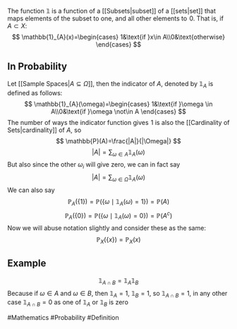 The function $\mathbb{1}$ is a function of a [[Subsets|subset]] of a [[sets|set]] that maps elements of the subset to one, and all other elements to $\hspace{0pt}0$. That is, if $A\subset X$:
$$
\mathbb{1}_{A}(x)=\begin{cases}
1&\text{if }x\in A\\0&\text{otherwise}
\end{cases}
$$
## In Probability
Let [[Sample Spaces|$A\subseteq\Omega$]], then the indicator of $A$, denoted by $\mathbb{1}_{A}$ is defined as follows:
$$
\mathbb{1}_{A}(\omega)=\begin{cases}
1&\text{if }\omega \in A\\0&\text{if }\omega \not\in A
\end{cases}
$$
The number of ways the indicator function gives $\hspace{0pt}1$ is also the [[Cardinality of Sets|cardinality]] of $A$, so
$$
\mathbb{P}(A)=\frac{|A|}{|\Omega|}
$$
$$
 |A|=\sum_{\omega \in A}\mathbb{1}_{A}(\omega)
$$
But also since the other $\omega_{i}$ will give zero, we can in fact say
$$
|A|=\sum_{\omega \in \Omega}\mathbb{1}_{A}(\omega)
$$
We can also say
$$
\mathbb{P}_{A}(\{ 1 \})=\mathbb{P}(\{ \omega\mid \mathbb{1}_{A}(\omega)=1 \})=\mathbb{P}(A)
$$
$$
\mathbb{P}_{A}(\{ 0 \})=\mathbb{P}(\{ \omega\mid \mathbb{1}_{A}(\omega)=0 \})=\mathbb{P}(A^{c})
$$
Now we will abuse notation slightly and consider these as the same:
$$
\mathbb{P}_{X}(\{ x \})=\mathbb{P}_{X}(x)
$$
## Example
$$
\mathbb{1}_{A\cap B}=\mathbb{1}_{A}\mathbb{1}_{B}
$$
Because if $\omega \in A$ and $\omega \in B$, then $\mathbb{1}_{A}=1$, $\mathbb{1}_{B}=1$, so $\mathbb{1}_{A\cap B}=1$, in any other case $\mathbb{1}_{A\cap B}=0$ as one of $\mathbb{1}_{A}$ or $\mathbb{1}_{B}$ is zero

#Mathematics #Probability #Definition 